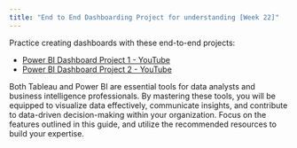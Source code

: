 ```yaml
---
title: "End to End Dashboarding Project for understanding [Week 22]"
---
```

Practice creating dashboards with these end-to-end projects:

- [Power BI Dashboard Project 1 - YouTube](https://www.youtube.com/watch?v=mmxVCFceQgU)  
- [Power BI Dashboard Project 2 - YouTube](https://www.youtube.com/watch?v=pixlHHe_lNQ&list=PLUaB-1hjhk8H48Pj32z4GZgGWyylqv85f&index=11)

Both Tableau and Power BI are essential tools for data analysts and business intelligence professionals. By mastering these tools, you will be equipped to visualize data effectively, communicate insights, and contribute to data-driven decision-making within your organization. Focus on the features outlined in this guide, and utilize the recommended resources to build your expertise.